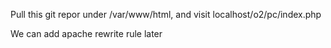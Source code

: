 
Pull this git repor under /var/www/html, and visit localhost/o2/pc/index.php

We can add apache rewrite rule later
